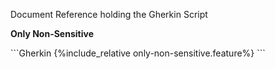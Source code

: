 Document Reference holding the Gherkin Script


<p id="only-non-sensitive" class="caption"><b>Only Non-Sensitive</b></p>
```Gherkin
{%include_relative only-non-sensitive.feature%}
```
